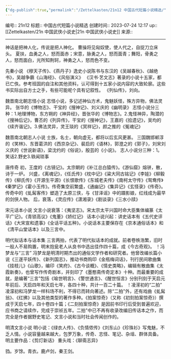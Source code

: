 ```yaml
---
{"dg-publish":true,"permalink":"/Zettelkasten/21n12 中国古代短篇小说精选/","dgPassFrontmatter":true}
---
```


编号:: 21n12
标题:: 中国古代短篇小说精选
创建时间:: 2023-07-24 12:17
up:: [[Zettelkasten/21n 中国武侠小说史\|21n 中国武侠小说史]]
来源:: 

---
神话是把神人化，传说是把人神化。
曹操将见匈奴使，使人代之，自捉刀立床头。
夏扶，血勇之人，怒而面赤；宋意，脉勇之人，怒而面青；舞阳，骨勇之人，怒而面白，光所知荆轲，神勇之人，怒而色不变。

先秦小说
《穆天子传》、《燕丹子》逸史小说陈书与东汉的《吴越春秋》、《越绝书》，吴越争霸《山海经》、《风俗演义》
《汉书·艺文志》著录的小说十五家，都已亡佚。参考班固的自注和其他资料，认可得到十五家小说内容的大致轮廓。这些书实际出自方士之手，有些可能呢个具有记叙性。
《列仙传》，刘向。

魏晋南北朝志怪小说
志怪小说，多记述神仙方术，鬼魅妖怪，殊方异物，佛法灵异。
张华的《博物志》、干宝的《搜神记》、刘义庆的《幽明录》
志怪小说分三种：1.地理博物，东方朔的《神异经》，晋张华的《博物志》。2.鬼怪神异，陶潜的《搜神后记》，曹丕的《列异传》，干宝的《搜神记》，王嘉的《拾遗记》，吴均的《续齐谐记》。3.佛法灵异，灵王琰的《冥祥记》，颜之推的《冤魂记》

魏晋南北朝志人小说
士族，名士，朝向虚无，都将以后玄风更甚。
三国魏邯郸淳的《笑林》、东晋葛洪的《西京杂记》、裴启的《语林》，郭澄之的《郭子》，刘宋刘义庆的《世说新语》，梁沈约的《俗说》，殷芸的《小说》。
志人小说分三种：1。笑话2.野史3.轶闻琐事

唐传奇
初，王度的《古镜记》。太宗朝的《补江总白猿传》。《游仙窟》熔骈，散，诗于一炉。
兴盛，《离魂记》，《任氏传》《枕中记》《粱大同古铭记》《李娃》《柳毅传》《柳氏传》《开源生平源》《长恨歌传》《东城老夫传》《南柯太守传》《鸳鸯传》《秦梦记》《霍小玉传》。传奇集空前繁盛，《通幽记》《集异记》《玄怪录》《传奇》。传奇中的《虬髯客传》塑造了太原三侠，与《甘泽谣》中的蹑影娘，红线成为最早的剑侠人物。
后，衰落，《灵应传》《潇湘录》《剧谈录》《三水小牍》

宋元话本小说
文言小说衰落：《夷坚志》。宋太宗太平兴国时命大臣集体编篆《太平广记》。《青锁高议》《鬼董》《娇红记》
话本小说兴起：讲史话本有《五代史评话》《大宋宣和遗事》《全话平话五种》。小说话本主要保存在《京本通俗话本》和《清平山堂话本》以及三言中。

明代拟话本与话本集
三言两拍，代表了明代拟话本的成就。前者卷帙浩繁，旧时一般人不易购置，明末抱瓮老人从良书中选出佳作四十篇，成《今古奇观》。
！冯梦龙与“三言”
冯梦龙是明清时期杰出的通俗文学作者和研究者。他曾改编长篇小说《三遂平妖传》、《新列国志》，推动书商购印《金瓶梅词话》，刊行民间歌曲集《挂枝儿》《山歌》，编印《笑府》、《古今谈概》、《情史类略》，编辑有散曲集《太霞新奏》，也曾写作传奇剧本，并刻印了《墨憨斋传奇定本》十种。而最重要的成就，是编著“三言”包括《喻世明言》、《警世通言》、《醒世恒言》分别刊刻于天启元年前后、天启四年和天启七年，各四十种，共计一百二十篇。
！凌潆初的“二拍”
凌濛初和冯梦龙一样科场不利，不得已而转向著述。除“二拍"外，还有戏曲《虬髯翁》、《红拂》以及其他类型的著作多种。《拍案惊奇》（又称《初刻拍案惊奇》）撰成于天启七年，四十卷四十篇；《二刻拍案惊奇》是因前书印行后受到普遍欢迎，应书商之请续作，完成于崇祯五年。二拍"中已不再有收录改编旧传话本之作，而完全是作者据野史笔记、文言小说和当时社会传闻创作的。

明清文言小说
明小说：《绿衣人传》、《负情侬传》《刘东山》《珍珠衫》写鬼魅，不乏人情。小说容量越来越大，包罗万象，传奇、志怪、笔记、杂俎、群体具备。
明主要作品：《剪灯新话》
重头戏：《聊斋志异》

驺。岁馀。青衣。鹿卢剑，秦王剑。